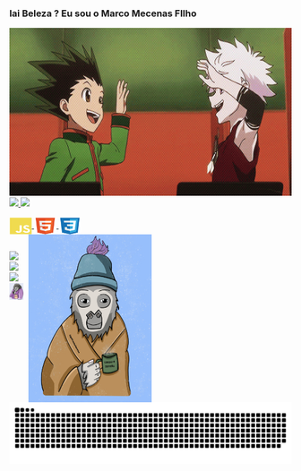### Iai Beleza ? Eu sou o Marco Mecenas FIlho


<div>
  <a href="https://github.com/MarcoMecenasFilho">
  <img height="300" width="600" alt="hunter" src="hunter.gif">
  <img height="150em" src="https://github-readme-stats.vercel.app/api?username=MarcoMecenasFilho&show_icons=true&theme=midnight-purple&include_all_commits=true&count_private=true"/>
  <img height="150em" src="https://github-readme-stats.vercel.app/api/top-langs/?username=MarcoMecenasFilho&layout=compact&langs_count=7&theme=midnight-purple"/>
</div>

<div>
  <div style="display: inline_block"><br>
  <img align="center" alt="marco-Js" height="30" width="40" src="https://raw.githubusercontent.com/devicons/devicon/master/icons/javascript/javascript-plain.svg">
  <img align="center" alt="marco-HTML" height="30" width="40" src="https://raw.githubusercontent.com/devicons/devicon/master/icons/html5/html5-original.svg">
  <img align="center" alt="marco-CSS" height="30" width="40" src="https://raw.githubusercontent.com/devicons/devicon/00f02ef57fb7601fd1ddcc2fe6fe670fef3ae3e4/icons/css3/css3-original.svg">
   <a href="instagram.com/goliramaionese/" target="_blank"><img align="right" style="margin-right:250px" src="friozinho.jpg" height="300" width="220" target="_blank"></a> 
</div>

  ##

<div> 
  <a href="https://www.instagram.com/marcomecenasfilho/" target="_blank"><img src="https://img.shields.io/badge/-Instagram-%23E4405F?style=for-the-badge&logo=instagram&logoColor=white" target="_blank"></a> 
  <a href = "mailto:marcomecenasfilho@gmail.com"><img src="https://img.shields.io/badge/-Gmail-%23333?style=for-the-badge&logo=gmail&logoColor=white" target="_blank"></a>
  <a href="https://www.linkedin.com/in/marcomecenasfilho/" target="_blank"><img src="https://img.shields.io/badge/-LinkedIn-%230077B5?style=for-the-badge&logo=linkedin&logoColor=white" target="_blank"></a> 
  <a href="instagram.com/goliramaionese/" target="_blank"><img src="charmoso.jpg" height="30" width="25" target="_blank"></a>   
</div>

![Snake animation](https://github.com/MarcoMecenasFilho/MarcoMecenasFilho/blob/output/github-contribution-grid-snake.svg)
